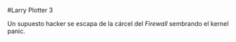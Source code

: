 #Larry Plotter 3

Un supuesto hacker se escapa de la cárcel del *Firewall* sembrando el kernel panic.
